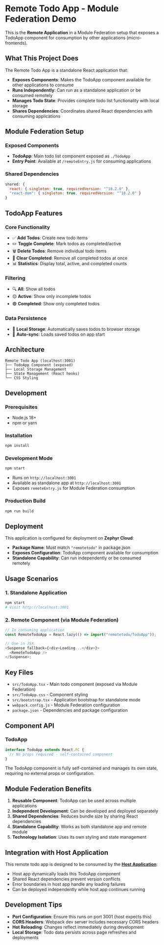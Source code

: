 # Remote Todo App - Module Federation Demo

This is the **Remote Application** in a Module Federation setup that exposes a TodoApp component for consumption by other applications (micro-frontends).

## What This Project Does

The Remote Todo App is a standalone React application that:

- **Exposes Components**: Makes the TodoApp component available for other applications to consume
- **Runs Independently**: Can run as a standalone application or be consumed remotely
- **Manages Todo State**: Provides complete todo list functionality with local storage
- **Shares Dependencies**: Coordinates shared React dependencies with consuming applications

## Module Federation Setup

### Exposed Components

- **TodoApp**: Main todo list component exposed as `./TodoApp`
- **Entry Point**: Available at `/remoteEntry.js` for consuming applications

### Shared Dependencies

```javascript
shared: {
  react: { singleton: true, requiredVersion: "^18.2.0" },
  "react-dom": { singleton: true, requiredVersion: "^18.2.0" }
}
```

## TodoApp Features

### Core Functionality

- ✅ **Add Todos**: Create new todo items
- ✏️ **Toggle Complete**: Mark todos as completed/active
- 🗑️ **Delete Todos**: Remove individual todo items
- 🧹 **Clear Completed**: Remove all completed todos at once
- 📊 **Statistics**: Display total, active, and completed counts

### Filtering

- 🔍 **All**: Show all todos
- 🟡 **Active**: Show only incomplete todos
- 🟢 **Completed**: Show only completed todos

### Data Persistence

- 💾 **Local Storage**: Automatically saves todos to browser storage
- 🔄 **Auto-sync**: Loads saved todos on app start

## Architecture

```
Remote Todo App (localhost:3001)
├── TodoApp Component (exposed)
├── Local Storage Management
├── State Management (React hooks)
└── CSS Styling
```

## Development

### Prerequisites

- Node.js 18+
- npm or yarn

### Installation

```bash
npm install
```

### Development Mode

```bash
npm start
```

- Runs on `http://localhost:3001`
- Available as standalone app at `http://localhost:3001`
- Exposes `remoteEntry.js` for Module Federation consumption

### Production Build

```bash
npm run build
```

## Deployment

This application is configured for deployment on **Zephyr Cloud**:

- **Package Name**: Must match `"remotetodo"` in package.json
- **Exposes Configuration**: TodoApp component available for consumption
- **Standalone Capability**: Can run independently or be consumed remotely

## Usage Scenarios

### 1. Standalone Application

```bash
npm start
# Visit http://localhost:3001
```

### 2. Remote Component (via Module Federation)

```javascript
// In consuming application
const RemoteTodoApp = React.lazy(() => import("remotetodo/TodoApp"));

// Use in JSX
<Suspense fallback={<div>Loading...</div>}>
  <RemoteTodoApp />
</Suspense>;
```

## Key Files

- `src/TodoApp.tsx` - Main todo component (exposed via Module Federation)
- `src/TodoApp.css` - Component styling
- `src/bootstrap.tsx` - Application bootstrap for standalone mode
- `webpack.config.js` - Module Federation configuration
- `package.json` - Dependencies and package configuration

## Component API

### TodoApp

```typescript
interface TodoApp extends React.FC {
  // No props required - self-contained component
}
```

The TodoApp component is fully self-contained and manages its own state, requiring no external props or configuration.

## Module Federation Benefits

1. **Reusable Component**: TodoApp can be used across multiple applications
2. **Independent Development**: Can be developed and deployed separately
3. **Shared Dependencies**: Reduces bundle size by sharing React dependencies
4. **Standalone Capability**: Works as both standalone app and remote module
5. **Technology Isolation**: Uses its own styling and state management

## Integration with Host Application

This remote todo app is designed to be consumed by the **[Host Application](../host/README.md)**:

- Host app dynamically loads this TodoApp component
- Shared React dependencies prevent version conflicts
- Error boundaries in host app handle any loading failures
- Can be deployed independently while host app continues running

## Development Tips

- **Port Configuration**: Ensure this runs on port 3001 (host expects this)
- **CORS Headers**: Webpack dev server includes necessary CORS headers
- **Hot Reloading**: Changes reflect immediately during development
- **Local Storage**: Todo data persists across page refreshes and deployments
